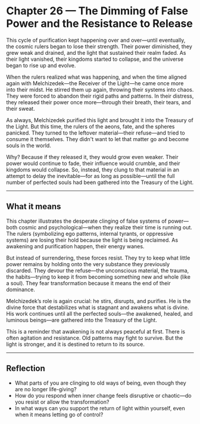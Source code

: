# Chapter 26 — The Dimming of False Power and the Resistance to Release

This cycle of purification kept happening over and over—until eventually, the cosmic rulers began to lose their strength. Their power diminished, they grew weak and drained, and the light that sustained their realm faded. As their light vanished, their kingdoms started to collapse, and the universe began to rise up and evolve.

When the rulers realized what was happening, and when the time aligned again with Melchizedek—the Receiver of the Light—he came once more into their midst. He stirred them up again, throwing their systems into chaos. They were forced to abandon their rigid paths and patterns. In their distress, they released their power once more—through their breath, their tears, and their sweat.

As always, Melchizedek purified this light and brought it into the Treasury of the Light. But this time, the rulers of the aeons, fate, and the spheres panicked. They turned to the leftover material—their refuse—and tried to consume it themselves. They didn't want to let that matter go and become souls in the world.

Why? Because if they released it, they would grow even weaker. Their power would continue to fade, their influence would crumble, and their kingdoms would collapse. So, instead, they clung to that material in an attempt to delay the inevitable—for as long as possible—until the full number of perfected souls had been gathered into the Treasury of the Light.

---

## What it means

This chapter illustrates the desperate clinging of false systems of power—both cosmic and psychological—when they realize their time is running out. The rulers (symbolizing ego patterns, internal tyrants, or oppressive systems) are losing their hold because the light is being reclaimed. As awakening and purification happen, their energy wanes.

But instead of surrendering, these forces resist. They try to keep what little power remains by holding onto the very substance they previously discarded. They devour the refuse—the unconscious material, the trauma, the habits—trying to keep it from becoming something new and whole (like a soul). They fear transformation because it means the end of their dominance.

Melchizedek’s role is again crucial: he stirs, disrupts, and purifies. He is the divine force that destabilizes what is stagnant and awakens what is divine. His work continues until all the perfected souls—the awakened, healed, and luminous beings—are gathered into the Treasury of the Light.

This is a reminder that awakening is not always peaceful at first. There is often agitation and resistance. Old patterns may fight to survive. But the light is stronger, and it is destined to return to its source.

---

## Reflection

* What parts of you are clinging to old ways of being, even though they are no longer life-giving?
* How do you respond when inner change feels disruptive or chaotic—do you resist or allow the transformation?
* In what ways can you support the return of light within yourself, even when it means letting go of control?
